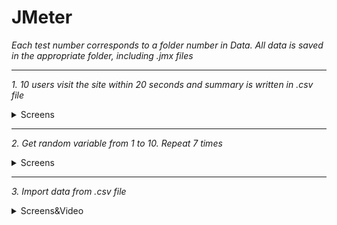 # JMeter

*Each test number corresponds to a folder number in Data. All data is saved in the appropriate folder, including .jmx files*

***

*1. 10 users visit the site within 20 seconds and summary is written in .csv file*

<details>
  <summary>Screens</summary>
  
  ![JMeter](https://github.com/Meiliger/JMeter/blob/main/Data/1/Thread%20Group.png)
  ![JMeter](https://github.com/Meiliger/JMeter/blob/main/Data/1/HTTP%20request.png)
  ![JMeter](https://github.com/Meiliger/JMeter/blob/main/Data/1/View%20Results%20Tree.png)
  ![JMeter](https://github.com/Meiliger/JMeter/blob/main/Data/1/View%20results%20in%20table.png)
  ![JMeter](https://github.com/Meiliger/JMeter/blob/main/Data/1/Summary%20report.png)
  ![JMeter](https://github.com/Meiliger/JMeter/blob/main/Data/1/Simple%20data%20writer.png)
</details>

***

*2. Get random variable from 1 to 10. Repeat 7 times*

<details>
  <summary>Screens</summary>
  
  ![JMeter](https://github.com/Meiliger/JMeter/blob/main/Data/2/Counter.png)
  ![JMeter](https://github.com/Meiliger/JMeter/blob/main/Data/2/Random%20variable.png)
  ![JMeter](https://github.com/Meiliger/JMeter/blob/main/Data/2/Thread%20group.png)
  ![JMeter](https://github.com/Meiliger/JMeter/blob/main/Data/2/Request.png)
  ![JMeter](https://github.com/Meiliger/JMeter/blob/main/Data/2/View%20Results%20Tree.png)
</details>

***

*3. Import data from .csv file*

<details>
  <summary>Screens&Video</summary>
  
  ![JMeter](https://github.com/Meiliger/JMeter/blob/main/Data/3/CSV%20Data%20Set%20Config.png)
  ![JMeter](https://github.com/Meiliger/JMeter/blob/main/Data/3/Thread%20Group.png)
  ![JMeter](https://github.com/Meiliger/JMeter/blob/main/Data/3/Request.png)
  ![JMeter](https://github.com/Meiliger/JMeter/blob/main/Data/3/View%20Results%20Tree.png)
  ![JMeter](https://drive.google.com/file/d/1w8GwQGCm0nyXZxYYA8exZVuWxPV4orC6/view?usp=share_link)
</detail>

***

*4. Show grafics of performance test*

<details>
  <summary>Screens</summary>
  
  ![JMeter](https://github.com/Meiliger/JMeter/blob/main/Data/4/Thread%20Group.png)
  ![JMeter](https://github.com/Meiliger/JMeter/blob/main/Data/4/HTTP%20Request.png)
  ![JMeter](https://github.com/Meiliger/JMeter/blob/main/Data/4/Graphic.png)
  ![JMeter](https://github.com/Meiliger/JMeter/blob/main/Data/4/View%20Results%20Tree.png)
</detail>

***

*5. Response assertion*

<details>
  <summary>Video</summary>
  
  ![JMeter](https://drive.google.com/file/d/1IDWmnsnyK3GVCVACuV9zscw3G_AX0Z35/view?usp=share_link)
</details>

***

*6. Duration assertion*

<details>
  <summary>Video</summary>
  
  ![JMeter](https://drive.google.com/file/d/1Tn6gWPuAiOrITHrd_MjqPFTBHvVgb3HR/view?usp=share_link)
</details>

***

*7. Log results using command line*

<details>
  <summary>Screens</summary>
  
  ![JMeter](https://github.com/Meiliger/JMeter/blob/main/Data/7/cl.png)
  ![JMeter](https://github.com/Meiliger/JMeter/blob/main/Data/7/result.png)
</details>

***

*8. REST API Testing in JMeter. Sent a GET request to get "LIST USERS" on https://reqres.in*

<details>
  <summary>Screens</summary>
  
  ![JMeter](https://github.com/Meiliger/JMeter/blob/main/Data/8/REST_API_GET.png)
  ![JMeter](https://github.com/Meiliger/JMeter/blob/main/Data/8/Result%20Tree.png)
</details>

***

*9. REST API Testing in JMeter. Create GET, POST, PUT, DELETE requests on https://reqres.in*

<details>
  <summary>Screens</summary>
  
  ![JMeter](https://github.com/Meiliger/JMeter/blob/main/Data/9/GET.png)
  ![JMeter](https://github.com/Meiliger/JMeter/blob/main/Data/9/POST.png)
  ![JMeter](https://github.com/Meiliger/JMeter/blob/main/Data/9/PUT.png)
  ![JMeter](https://github.com/Meiliger/JMeter/blob/main/Data/9/DELETE.png)
  ![JMeter](https://github.com/Meiliger/JMeter/blob/main/Data/9/View%20results%20in%20table.png)
</details>

***

*10. Create SOAP API Request*

<details>
  <summary>Screens</summary>
  
  ![JMeter](https://github.com/Meiliger/JMeter/blob/main/Data/10/Thread%20group.png)
  ![JMeter](https://github.com/Meiliger/JMeter/blob/main/Data/10/Add.png)
  ![JMeter](https://github.com/Meiliger/JMeter/blob/main/Data/10/HTTP%20header%20manager.png)
  ![JMeter](https://github.com/Meiliger/JMeter/blob/main/Data/10/Response%20assertion.png)
  ![JMeter](https://github.com/Meiliger/JMeter/blob/main/Data/10/View%20results%20in%20table.png)
  ![JMeter](https://github.com/Meiliger/JMeter/blob/main/Data/10/Assertion%20results.png)
  ![JMeter](https://github.com/Meiliger/JMeter/blob/main/Data/10/Response%20assertion%20-%20invalid%20value.png)
  ![JMeter](https://github.com/Meiliger/JMeter/blob/main/Data/10/Results%20tree%20-%20error.png)
  ![JMeter](https://github.com/Meiliger/JMeter/blob/main/Data/10/Assertion%20results%20-%20test%20failed.png)
</details>

***

*11. Record requests made in the browser using HTTP(S) Test Script Recorder*

<details>
  <summary>VIdeo</summary>
  
  ![JMeter](https://drive.google.com/file/d/1ZLZNVMHCHfN3N5NX0YP4ZUWm3OcTQcRF/view?usp=share_link)
</detail>

***

*12. Record a test on JMeter using Blazemeter*

<details>
  <summary>VIdeo</summary>
  
  ![JMeter](https://drive.google.com/file/d/1ETzsu91Z1HnAb-UdaQxoc2jSJP_0Fc-Z/view?usp=share_link)
</detail>

***

*13. Functions. Display "here we go again", current data and time, thread number, add 3 and 2 and store the sum in the "result" variable, then add 2 to the stored variable*

<details>
  <summary>Screens&Video</summary>
  
  ![JMeter](https://github.com/Meiliger/JMeter/blob/main/Data/13/Thread%20group.png)
  ![JMeter](https://github.com/Meiliger/JMeter/blob/main/Data/13/Function%201.png)
  ![JMeter](https://github.com/Meiliger/JMeter/blob/main/Data/13/Function%202.png)
  ![JMeter](https://github.com/Meiliger/JMeter/blob/main/Data/13/Function%203.png)
  ![JMeter](https://github.com/Meiliger/JMeter/blob/main/Data/13/Results%20tree%201.png)
  ![JMeter](https://github.com/Meiliger/JMeter/blob/main/Data/13/Function%204.png)
  ![JMeter](https://github.com/Meiliger/JMeter/blob/main/Data/13/Results%20tree%202.png)
  ![JMeter](https://github.com/Meiliger/JMeter/blob/main/Data/13/Results%20tree%203.png)
  ![JMeter](https://drive.google.com/file/d/1lypmnUIeKBcmZYiaj7-8gG-FWdte6trY/view?usp=share_link)
</details>


